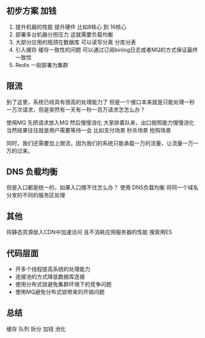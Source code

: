 
## 初步方案 加钱

1. 提升机器的性能 提升硬件 比如8核心 到 16核心
2. 部署多台机器分担压力 这就需要负载均衡
3. 大部分应用的瓶颈在数据库 可以读写分离 分库分表
4. 引入缓存 缓存一致性的问题 可以通过订阅binlog日志或者MQ的方式保证最终一致性
5. Redis 一般部署为集群

## 限流
到了这里，系统已经具有很高的处理能力了
但是一个接口本来就是只能处理一秒一万次请求，但是突然有一天有一秒一百万请求怎怎么办？

使用MQ 先把请求放入MQ 然后慢慢消化
大家排着队来，出口按照能力慢慢消化
当然结果往往就是用户需要等待一会
比如支付场景 秒杀场景 抢购场景 

同时，我们还需要加上限流，因为我们的系统只能承载一万的流量，让流量一万一万的过来。


## DNS 负载均衡
但是入口都是统一的，如果入口撑不住怎么办？
使用 DNS负载均衡 将同一个域名分发的不同的服务区处理

## 其他
将静态资源放入CDN中加速访问 且不消耗应用服务器的性能
搜索用ES


## 代码层面
- 开多个线程提高系统的处理能力
- 连接池的方式降低数据库连接
- 使用分布式锁避免集群环境下的竞争问题
- 使用MQ避免分布式锁带来的开销问题


## 总结
缓存 队列 拆分 加钱 池化 
